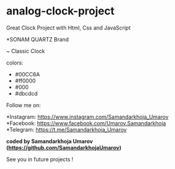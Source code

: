 # analog-clock-project
Great Clock Project with Html, Css and JavaScript

*SONAM QUARTZ Brand <br/>

~ Classic Clock <br/>

colors:
- #00CC6A
- #ff0000
- #000
- #dbcdcd


Follow me on:

*Instagram: https://www.instagram.com/Samandarkhoja_Umarov <br/>
*Facebook: https://www.facebook.com/Umarov.Samandarkhoja <br/>
*Telegram: https://t.me/Samandarkhoja_Umarov <br/>

<b>coded by Samandarkhoja Umarov (https://github.com/SamandarkhojaUmarov)</b>

See you in future projects !